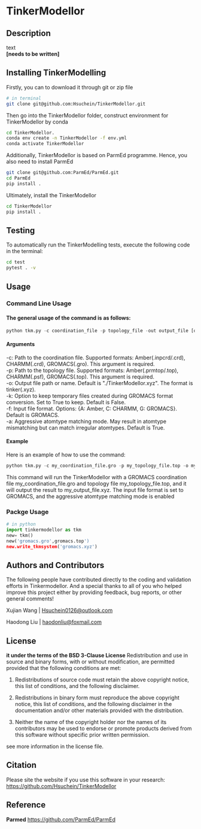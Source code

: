 # TinkerModellor

## Description

text  
**[needs to be written]**

## Installing TinkerModelling

Firstly, you can to download it through git or zip file
``` sh
# in terminal
git clone git@github.com:Hsuchein/TinkerModellor.git
```
Then go into the TinkerModellor folder, construct environment for TinkerModellor by conda
``` sh
cd TinkerModellor.
conda env create -n TinkerModellor -f env.yml
conda activate TinkerModellor
```

Additionally, TinkerModellor is based on ParmEd programme. Hence, you also need to install ParmEd
``` sh
git clone git@github.com:ParmEd/ParmEd.git
cd ParmEd
pip install .
```
Ultimately, install the TinkerModellor
``` sh
cd TinkerModellor
pip install .
```

## Testing

To automatically run the TinkerModelling tests, execute the following code in the terminal:

``` sh
cd test
pytest . -v
```

## Usage

### Command Line Usage

#### The general usage of the command is as follows:
``` python
python tkm.py -c coordination_file -p topology_file -out output_file [options]
```

#### Arguments
-c: Path to the coordination file. Supported formats: Amber(.inpcrd/.crd), CHARMM(.crd), GROMACS(.gro). This argument is required.<br>
-p: Path to the topology file. Supported formats: Amber(.prmtop/.top), CHARMM(.psf), GROMACS(.top). This argument is required.<br>
-o: Output file path or name. Default is "./TinkerModellor.xyz". The format is tinker(.xyz).<br>
-k: Option to keep temporary files created during GROMACS format conversion. Set to True to keep. Default is False.<br>
-f: Input file format. Options: {A: Amber, C: CHARMM, G: GROMACS}. Default is GROMACS.<br>
-a: Aggressive atomtype matching mode. May result in atomtype mismatching but can match irregular atomtypes. Default is True.<br>

#### Example
Here is an example of how to use the command:
``` python
python tkm.py -c my_coordination_file.gro -p my_topology_file.top -o my_output_file.xyz -f G -a True
```
This command will run the TinkerModellor with a GROMACS coordination file my_coordination_file.gro and topology file my_topology_file.top, and it will output the result to my_output_file.xyz. The input file format is set to GROMACS, and the aggressive atomtype matching mode is enabled

### Packge Usage

``` python
# in python
import tinkermodellor as tkm
new= tkm()
new('gromacs.gro',gromacs.top')
new.write_tkmsystem('gromacs.xyz')
```

## Authors and Contributors

The following people have contributed directly to the coding and validation efforts in Tinkermodellor. And a special thanks to all of you who helped improve this project either by providing feedback, bug reports, or other general comments!

Xujian Wang |   <Hsuchein0126@outlook.com>

Haodong Liu |   <haodonliu@foxmail.com>

## License

**it under the terms of the BSD 3-Clause License** Redistribution and use in source and binary forms, with or without modification, are permitted provided that the
following conditions are met:

1. Redistributions of source code must retain the above copyright notice, this list of conditions, and the following
disclaimer.

2. Redistributions in binary form must reproduce the above copyright notice, this list of conditions, and the following
disclaimer in the documentation and/or other materials provided with the distribution.

3. Neither the name of the copyright holder nor the names of its contributors may be used to endorse or promote
products derived from this software without specific prior written permission.

see more information in the license file.

## Citation

Please site the website if you use this software in your research:
<https://github.com/Hsuchein/TinkerModellor>

## Reference

**Parmed**  <https://github.com/ParmEd/ParmEd>
